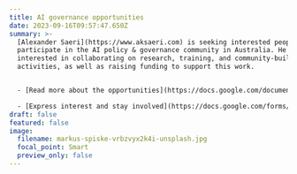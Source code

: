 ```yaml
---
title: AI governance opportunities
date: 2023-09-16T09:57:47.650Z
summary: >-
  [Alexander Saeri](https://www.aksaeri.com) is seeking interested people to
  participate in the AI policy & governance community in Australia. He is
  interested in collaborating on research, training, and community-building
  activities, as well as raising funding to support this work.


  - [Read more about the opportunities](https://docs.google.com/document/d/1TRfgYpy8dOTXU_KJpqq1ZkBIUKqpyOaW6vBqufpRqGw/edit) 

  - [Express interest and stay involved](https://docs.google.com/forms/d/e/1FAIpQLScSas60O0DUXSImMMn2d8f03WaHO88Y0lmqjDf82s8k0sBgUg/viewform)
draft: false
featured: false
image:
  filename: markus-spiske-vrbzvyx2k4i-unsplash.jpg
  focal_point: Smart
  preview_only: false
---
```

